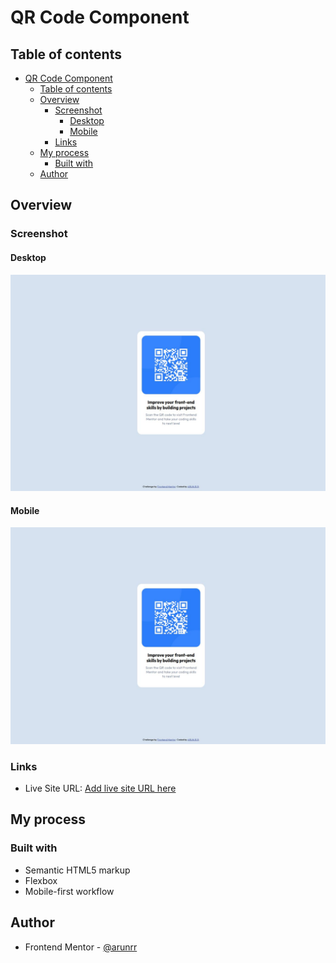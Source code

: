 # QR Code Component

## Table of contents

- [QR Code Component](#qr-code-component)
  - [Table of contents](#table-of-contents)
  - [Overview](#overview)
    - [Screenshot](#screenshot)
      - [Desktop](#desktop)
      - [Mobile](#mobile)
    - [Links](#links)
  - [My process](#my-process)
    - [Built with](#built-with)
  - [Author](#author)

## Overview

### Screenshot

#### Desktop

![](./screenshots/desktop_preview.jpg)

#### Mobile

![](./screenshots/desktop_preview.jpg)

### Links

- Live Site URL: [Add live site URL here](https://arunrr.github.io/qr-code-component/)

## My process

### Built with

- Semantic HTML5 markup
- Flexbox
- Mobile-first workflow

## Author

- Frontend Mentor - [@arunrr](https://www.frontendmentor.io/profile/arunrr)
